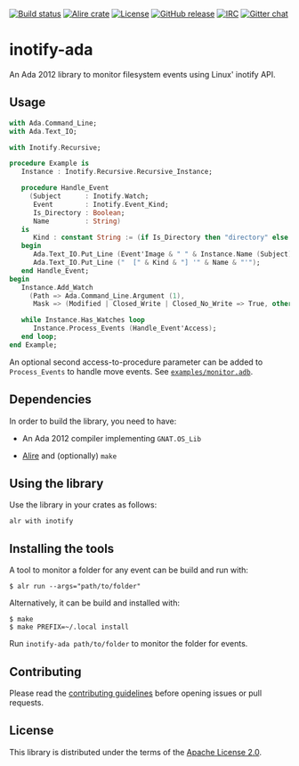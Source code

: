 [![Build status](https://github.com/onox/inotify-ada/actions/workflows/build.yaml/badge.svg)](https://github.com/onox/inotify-ada/actions/workflows/build.yaml)
[![Alire crate](https://img.shields.io/endpoint?url=https://alire.ada.dev/badges/inotify.json)](https://alire.ada.dev/crates/inotify.html)
[![License](https://img.shields.io/github/license/onox/inotify-ada.svg?color=blue)](https://github.com/onox/inotify-ada/blob/master/LICENSE)
[![GitHub release](https://img.shields.io/github/release/onox/inotify-ada.svg)](https://github.com/onox/inotify-ada/releases/latest)
[![IRC](https://img.shields.io/badge/IRC-%23ada%20on%20libera.chat-orange.svg)](https://libera.chat)
[![Gitter chat](https://badges.gitter.im/gitterHQ/gitter.svg)](https://gitter.im/ada-lang/Lobby)

# inotify-ada

An Ada 2012 library to monitor filesystem events using Linux' inotify API.

## Usage

```ada
with Ada.Command_Line;
with Ada.Text_IO;

with Inotify.Recursive;

procedure Example is
   Instance : Inotify.Recursive.Recursive_Instance;

   procedure Handle_Event
     (Subject      : Inotify.Watch;
      Event        : Inotify.Event_Kind;
      Is_Directory : Boolean;
      Name         : String)
   is
      Kind : constant String := (if Is_Directory then "directory" else "file");
   begin
      Ada.Text_IO.Put_Line (Event'Image & " " & Instance.Name (Subject));
      Ada.Text_IO.Put_Line ("  [" & Kind & "] '" & Name & "'");
   end Handle_Event;
begin
   Instance.Add_Watch
     (Path => Ada.Command_Line.Argument (1),
      Mask => (Modified | Closed_Write | Closed_No_Write => True, others => False));

   while Instance.Has_Watches loop
      Instance.Process_Events (Handle_Event'Access);
   end loop;
end Example;
```

An optional second access-to-procedure parameter can be added to `Process_Events`
to handle move events. See [`examples/monitor.adb`][url-example].

## Dependencies

In order to build the library, you need to have:

 * An Ada 2012 compiler implementing `GNAT.OS_Lib`

 * [Alire][url-alire] and (optionally) `make`

## Using the library

Use the library in your crates as follows:

```
alr with inotify
```

## Installing the tools

A tool to monitor a folder for any event can be build and run with:

```
$ alr run --args="path/to/folder"
```

Alternatively, it can be build and installed with:

```
$ make
$ make PREFIX=~/.local install
```

Run `inotify-ada path/to/folder` to monitor the folder for events.

## Contributing

Please read the [contributing guidelines][url-contributing] before opening
issues or pull requests.

## License

This library is distributed under the terms of the [Apache License 2.0][url-apache].

  [url-alire]: https://alire.ada.dev/
  [url-apache]: https://opensource.org/licenses/Apache-2.0
  [url-contributing]: /CONTRIBUTING.md
  [url-example]: /examples/monitor.adb
